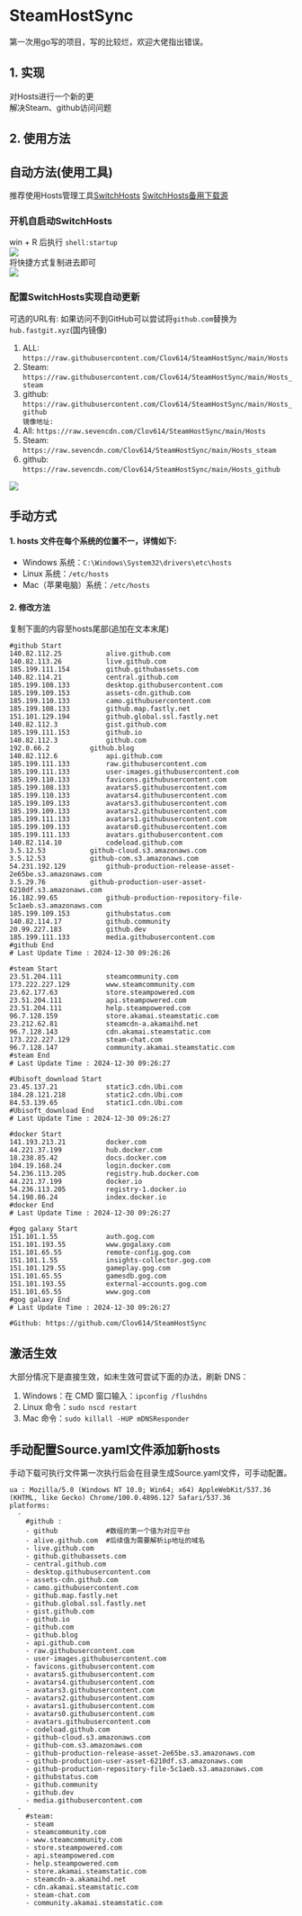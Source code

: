 # SteamHostSync
第一次用go写的项目，写的比较烂，欢迎大佬指出错误。

## 1. 实现
对Hosts进行一个新的更  
解决Steam、github访问问题

## 2. 使用方法
## 自动方法(使用工具)
推荐使用Hosts管理工具[SwitchHosts](https://github.com/oldj/SwitchHosts) 
[SwitchHosts备用下载源](https://nas.iaimi.info/s/nT5pb8jMQp32QwB)
### 开机自启动SwitchHosts
win + R 后执行 `shell:startup`    
![](/img/1.png)  
将快捷方式复制进去即可  
![](/img/2.png)  
### 配置SwitchHosts实现自动更新  
可选的URL有:
如果访问不到GitHub可以尝试将`github.com`替换为`hub.fastgit.xyz`(国内镜像)
1. ALL: `https://raw.githubusercontent.com/Clov614/SteamHostSync/main/Hosts`  
2. Steam: `https://raw.githubusercontent.com/Clov614/SteamHostSync/main/Hosts_steam`  
3. github: `https://raw.githubusercontent.com/Clov614/SteamHostSync/main/Hosts_github`    
`镜像地址:`
4. All: `https://raw.sevencdn.com/Clov614/SteamHostSync/main/Hosts`  
5. Steam: `https://raw.sevencdn.com/Clov614/SteamHostSync/main/Hosts_steam`  
6. github: `https://raw.sevencdn.com/Clov614/SteamHostSync/main/Hosts_github`  

![](/img/3.png)

## 手动方式
#### 1. hosts 文件在每个系统的位置不一，详情如下:
- Windows 系统：`C:\Windows\System32\drivers\etc\hosts`
- Linux 系统：`/etc/hosts`
- Mac（苹果电脑）系统：`/etc/hosts`

#### 2. 修改方法
复制下面的内容至hosts尾部(追加在文本末尾)

```
#github Start
140.82.112.25			alive.github.com
140.82.113.26			live.github.com
185.199.111.154			github.githubassets.com
140.82.114.21			central.github.com
185.199.108.133			desktop.githubusercontent.com
185.199.109.153			assets-cdn.github.com
185.199.110.133			camo.githubusercontent.com
185.199.108.133			github.map.fastly.net
151.101.129.194			github.global.ssl.fastly.net
140.82.112.3			gist.github.com
185.199.111.153			github.io
140.82.112.3			github.com
192.0.66.2			github.blog
140.82.112.6			api.github.com
185.199.111.133			raw.githubusercontent.com
185.199.111.133			user-images.githubusercontent.com
185.199.110.133			favicons.githubusercontent.com
185.199.108.133			avatars5.githubusercontent.com
185.199.110.133			avatars4.githubusercontent.com
185.199.109.133			avatars3.githubusercontent.com
185.199.109.133			avatars2.githubusercontent.com
185.199.111.133			avatars1.githubusercontent.com
185.199.109.133			avatars0.githubusercontent.com
185.199.111.133			avatars.githubusercontent.com
140.82.114.10			codeload.github.com
3.5.12.53			github-cloud.s3.amazonaws.com
3.5.12.53			github-com.s3.amazonaws.com
54.231.192.129			github-production-release-asset-2e65be.s3.amazonaws.com
3.5.29.76			github-production-user-asset-6210df.s3.amazonaws.com
16.182.99.65			github-production-repository-file-5c1aeb.s3.amazonaws.com
185.199.109.153			githubstatus.com
140.82.114.17			github.community
20.99.227.183			github.dev
185.199.111.133			media.githubusercontent.com
#github End
# Last Update Time : 2024-12-30 09:26:26 

#steam Start
23.51.204.111			steamcommunity.com
173.222.227.129			www.steamcommunity.com
23.62.177.63			store.steampowered.com
23.51.204.111			api.steampowered.com
23.51.204.111			help.steampowered.com
96.7.128.159			store.akamai.steamstatic.com
23.212.62.81			steamcdn-a.akamaihd.net
96.7.128.143			cdn.akamai.steamstatic.com
173.222.227.129			steam-chat.com
96.7.128.147			community.akamai.steamstatic.com
#steam End
# Last Update Time : 2024-12-30 09:26:27 

#Ubisoft_download Start
23.45.137.21			static3.cdn.Ubi.com
184.28.121.218			static2.cdn.Ubi.com
84.53.139.65			static1.cdn.Ubi.com
#Ubisoft_download End
# Last Update Time : 2024-12-30 09:26:27 

#docker Start
141.193.213.21			docker.com
44.221.37.199			hub.docker.com
18.238.85.42			docs.docker.com
104.19.168.24			login.docker.com
54.236.113.205			registry.hub.docker.com
44.221.37.199			docker.io
54.236.113.205			registry-1.docker.io
54.198.86.24			index.docker.io
#docker End
# Last Update Time : 2024-12-30 09:26:27 

#gog galaxy Start
151.101.1.55			auth.gog.com
151.101.193.55			www.gogalaxy.com
151.101.65.55			remote-config.gog.com
151.101.1.55			insights-collector.gog.com
151.101.129.55			gameplay.gog.com
151.101.65.55			gamesdb.gog.com
151.101.193.55			external-accounts.gog.com
151.101.65.55			www.gog.com
#gog galaxy End
# Last Update Time : 2024-12-30 09:26:27 

#Github: https://github.com/Clov614/SteamHostSync

```

## 激活生效
大部分情况下是直接生效，如未生效可尝试下面的办法，刷新 DNS：
1. Windows：在 CMD 窗口输入：`ipconfig /flushdns`
2. Linux 命令：`sudo nscd restart`
3. Mac 命令：`sudo killall -HUP mDNSResponder`  

## 手动配置Source.yaml文件添加新hosts  
手动下载可执行文件第一次执行后会在目录生成Source.yaml文件，可手动配置。  

```
ua : Mozilla/5.0 (Windows NT 10.0; Win64; x64) AppleWebKit/537.36 (KHTML, like Gecko) Chrome/100.0.4896.127 Safari/537.36
platforms:
  -
    #github :
    - github            #数组的第一个值为对应平台
    - alive.github.com  #后续值为需要解析ip地址的域名
    - live.github.com
    - github.githubassets.com
    - central.github.com
    - desktop.githubusercontent.com
    - assets-cdn.github.com
    - camo.githubusercontent.com
    - github.map.fastly.net
    - github.global.ssl.fastly.net
    - gist.github.com
    - github.io
    - github.com
    - github.blog
    - api.github.com
    - raw.githubusercontent.com
    - user-images.githubusercontent.com
    - favicons.githubusercontent.com
    - avatars5.githubusercontent.com
    - avatars4.githubusercontent.com
    - avatars3.githubusercontent.com
    - avatars2.githubusercontent.com
    - avatars1.githubusercontent.com
    - avatars0.githubusercontent.com
    - avatars.githubusercontent.com
    - codeload.github.com
    - github-cloud.s3.amazonaws.com
    - github-com.s3.amazonaws.com
    - github-production-release-asset-2e65be.s3.amazonaws.com
    - github-production-user-asset-6210df.s3.amazonaws.com
    - github-production-repository-file-5c1aeb.s3.amazonaws.com
    - githubstatus.com
    - github.community
    - github.dev
    - media.githubusercontent.com
  -
    #steam:
    - steam
    - steamcommunity.com
    - www.steamcommunity.com
    - store.steampowered.com
    - api.steampowered.com
    - help.steampowered.com
    - store.akamai.steamstatic.com
    - steamcdn-a.akamaihd.net
    - cdn.akamai.steamstatic.com
    - steam-chat.com
    - community.akamai.steamstatic.com
```
